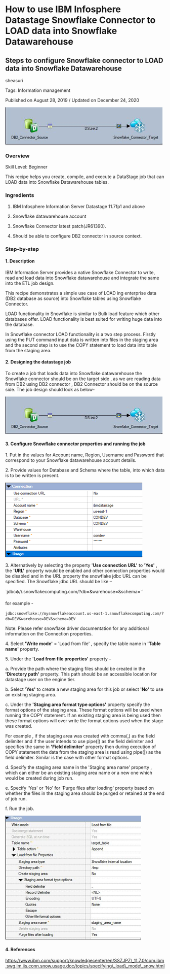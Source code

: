 # How to use IBM Infosphere Datastage Snowflake Connector to LOAD data into Snowflake Datawarehouse
## Steps to configure Snowflake connector to LOAD data into Snowflake Datawarehouse

sheasuri

Tags: Information management

Published on August 28, 2019 / Updated on December 24, 2020

![](images/sfcc_1.jpg)

### Overview

Skill Level: Beginner

This recipe helps you create, compile, and execute a DataStage job that can LOAD data into Snowflake Datawarehouse tables.

### Ingredients

1. IBM Infosphere Information Server Datastage 11.7fp1 and above

2. Snowflake datawarehouse  account

3. Snowflake Connector latest patch(JR61390).

3. Should be able to configure DB2 connector in source context.

### Step-by-step

#### 1. Description

IBM Information Server provides a native Snowflake Connector to write, read and load data into Snowflake datawarehouse and integrate the same into the ETL job design.

This recipe demonstrates a simple use case of LOAD ing enterprise data (DB2 database as source) into Snowflake tables using Snowflake Connector.

LOAD functionality in Snowflake is similar to Bulk load feature which other databases offer. LOAD functionality is best suited for writing huge data into the database.

In Snowflake connector LOAD functionality is a two step process. Firstly using the PUT command input data is written into files in the staging area and the second step is to use the COPY statement to load data into table from the staging area.

#### 2. Designing the datastage job

To create a job that loads data into Snowflake datawarehouse the Snowflake connector should be on the target side , as we are reading data from DB2 using DB2 connector , DB2 Connector should be on the source side. The job design should look as below-

![sfcc_1](images/sfcc_1.jpg)

#### 3. Configure Snowflake connector properties and running the job

1\. Put in the values for Account name, Region, Username and Password that correspond to your Snowflake datawarehouse account details.

2\. Provide values for Database and Schema where the table, into which data is to be written is present.

![1](images/1.png)

3\. Alternatively by selecting the property '**Use connection URL'** to '**Yes'** , the **'URL'** property would be enabled and other connection properties would be disabled and in the URL property the snowflake jdbc URL can be specified. The Snowflake jdbc URL should be like –

`jdbc:snowflake://<Account>.snowflakecomputing.com/?db=<databasename>&warehouse=<warehousename>&schema=<schemaname>``

for example -

`jdbc:snowflake://mysnowflakeaccount.us-east-1.snowflakecomputing.com/?db=DEV&warehouse=DEV&schema=DEV`

Note: Please refer snowflake driver documentation for any additional information on the Connection properties.

4\. Select **'Write mode'** = 'Load from file' , specify the table name in **'Table name'** property.

5\. Under the '**Load from file properties'** property –

a. Provide the path where the staging files should be created in the **'Directory path'** property. This path should be an accessible location for datastage user on the engine tier.

b. Select '**Yes'** to create a new staging area for this job or select **'No'** to use an existing staging area.

c. Under the **'Staging area format type options'** property specify the format options of the staging area. These format options will be used when running the COPY statement. If an existing staging area is being used then these format options will over write the format options used when the stage was created.  

For example , if the staging area was created with comma(,) as the field delimiter and if the user intends to use pipe(|) as the field delimiter and specifies the same in **'Field delimiter'** property then during execution of COPY statement the data from the staging area is read using pipe(|) as the field delimiter. Similar is the case with other format options.

d. Specify the staging area name in the 'Staging area name' property , which can either be an existing staging area name or a new one which would be created during job run.

e. Specify 'Yes' or 'No' for 'Purge files after loading' property based on whether the files in the staging area should be purged or retained at the end of job run.

f. Run the job.

![sf4](images/sf4.jpg)

#### 4. References

https://www.ibm.com/support/knowledgecenter/en/SSZJPZ\_11.7.0/com.ibm.swg.im.iis.conn.snow.usage.doc/topics/specifying\_load\_mode\_snow.html
